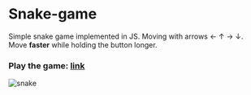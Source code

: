 # Snake-game

Simple snake game implemented in JS.
Moving with arrows ← ↑ → ↓.
<br>Move **faster** while holding the button longer.
### Play the game: [link](https://main--elegant-moxie-59ff8e.netlify.app/)

![snake](https://github.com/ksljivo1/Snake-game/assets/56722161/3e132e02-0618-4dcc-80cc-8ad8526d15e3)
